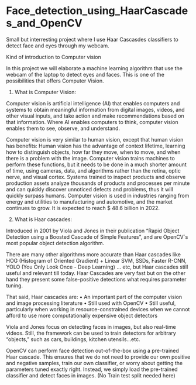 # Face_detection_using_HaarCascades_and_OpenCV

Small but interresting project where I use Haar Cascasdes classifiers to detect face and eyes through my webcam. 

Kind of introduction to Computer vision

In this project we will elaborate a machine learning algorithm that use the webcam of the laptop to detect eyes and faces. This is one of the possibilities that offers Computer Vision.

1.	What is Computer Vision:

Computer vision is artificial intelligence (AI) that enables computers and systems to obtain meaningful information from digital images, videos, and other visual inputs, and take action and make recommendations based on that information. Where AI enables computers to think, computer vision enables them to see, observe, and understand.

Computer vision is very similar to human vision, except that human vision has benefits: Human vision has the advantage of context lifetime, learning how to distinguish objects, how far they move, when to move, and when there is a problem with the image.
Computer vision trains machines to perform these functions, but it needs to be done in a much shorter amount of time, using cameras, data, and algorithms rather than the retina, optic nerve, and visual cortex. Systems trained to inspect products and observe production assets analyze thousands of products and processes per minute and can quickly discover unnoticed defects and problems, thus it will quickly surpass humans.
Computer vision is used in industries ranging from energy and utilities to manufacturing and automotive, and the market continues to grow. It is expected to reach $ 48.6 billion in 2022.

2.	What is Haar cascades:

Introduced in 2001 by Viola and Jones in their publication “Rapid Object Detection using a Boosted Cascade of Simple Features”, and are OpenCV´s most popular object detection algorithm. 

There are many other algorithms more accurate than Haar cascades like HOG (Histogram of Oriented Gradient) + Linear SVM, SSDs, Faster R-CNN, YOLO (You Only Look Once - Deep Learning) … etc, but Haar cascades still useful and relevant till today. 
Haar Cascades are very fast but on the other hand they present some false-positive detections what requires parameter tuning.

That said, Haar cascades are:
•	An important part of the computer vision and image processing literature
•	Still used with OpenCV
•	Still useful, particularly when working in resource-constrained devices when we cannot afford to use more computationally expensive object detectors

Viola and Jones focus on detecting faces in images, but also real-time videos. Still, the framework can be used to train detectors for arbitrary “objects,” such as cars, buildings, kitchen utensils…etc.

OpenCV can perform face detection out-of-the-box using a pre-trained Haar cascade. This ensures that we do not need to provide our own positive and negative samples, train our own classifier, or worry about getting the parameters tuned exactly right. Instead, we simply load the pre-trained classifier and detect faces in images. (No Train test split needed here)
